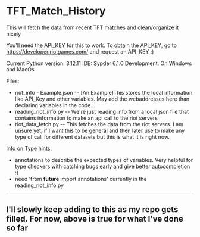 # TFT_Match_History
 This will fetch the data from recent TFT matches and clean/organize it nicely
 
 
You'll need the API_KEY for this to work. To obtain the API_KEY, go to https://developer.riotgames.com/ and request an API_KEY :) 


Current Python version: 3.12.11
IDE: Sypder 6.1.0
Development: On Windows and MacOs

Files:
- riot_info - Example.json
-- [An Example]This stores the local information like API_Key and other variables. May add the webaddresses here than declaring variables in the code...
- reading_riot_info.py
-- We're just reading info from a local json file that contains information to make an api call to the riot servers
- riot_data_fetch.py
-- This fetches the data from the riot servers. I am unsure yet, if I want this to be general and then later use to make any type of call for different datasets but this is what it is right now.


Info on Type hints:
- annotations to describe the expected types of variables. Very helpful for type checkers with catching bugs early and give better autocompletion :) 
- need 'from __future__ import annotations' currently in the reading_riot_info.py

--------------------------------------------------------------------------------------------------------
I'll slowly keep adding to this as my repo gets filled. For now, above is true for what I've done so far
--------------------------------------------------------------------------------------------------------